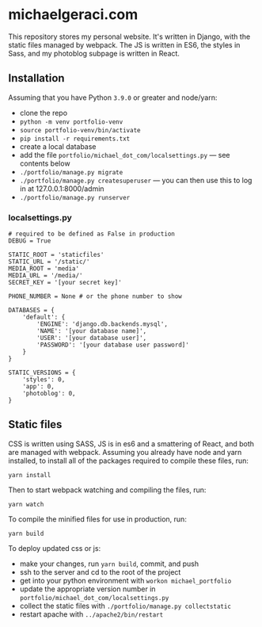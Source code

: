 # michaelgeraci.com

This repository stores my personal website. It's written in Django, with the
static files managed by webpack. The JS is written in ES6, the styles in Sass,
and my photoblog subpage is written in React.


## Installation

Assuming that you have Python `3.9.0` or greater and node/yarn:
* clone the repo
* `python -m venv portfolio-venv`
* `source portfolio-venv/bin/activate`
* `pip install -r requirements.txt`
* create a local database
* add the file `portfolio/michael_dot_com/localsettings.py` — see contents below
* `./portfolio/manage.py migrate`
* `./portfolio/manage.py createsuperuser` — you can then use this to log in at 127.0.0.1:8000/admin
* `./portfolio/manage.py runserver`


### localsettings.py

```
# required to be defined as False in production
DEBUG = True

STATIC_ROOT = 'staticfiles'
STATIC_URL = '/static/'
MEDIA_ROOT = 'media'
MEDIA_URL = '/media/'
SECRET_KEY = '[your secret key]'

PHONE_NUMBER = None # or the phone number to show

DATABASES = {
    'default': {
        'ENGINE': 'django.db.backends.mysql',
        'NAME': '[your database name]',
        'USER': '[your database user]',
        'PASSWORD': '[your database user password]'
    }
}

STATIC_VERSIONS = {
    'styles': 0,
    'app': 0,
    'photoblog': 0,
}
```


## Static files

CSS is written using SASS, JS is in es6 and a smattering of React, and both are
managed with webpack. Assuming you already have node and yarn installed, to
install all of the packages required to compile these files, run:

	yarn install

Then to start webpack watching and compiling the files, run:

	yarn watch

To compile the minified files for use in production, run:

	yarn build

To deploy updated css or js:
* make your changes, run `yarn build`, commit, and push
* ssh to the server and cd to the root of the project
* get into your python environment with `workon michael_portfolio`
* update the appropriate version number in `portfolio/michael_dot_com/localsettings.py`
* collect the static files with `./portfolio/manage.py collectstatic`
* restart apache with `../apache2/bin/restart`
